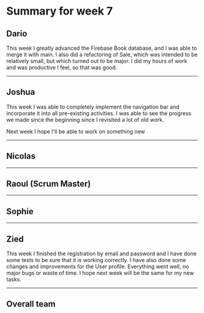 # Summary for week 7

## Dario  
This week I greatly advanced the Firebase Book database, and I was able to merge it with main. I also did a refactoring of Sale, which was intended to be relatively small, but which turned out to be major. I did my hours of work and was productive I feel, so that was good.

---
## Joshua

This week I was able to completely implement the navigation bar and incorporate it into all pre-existing activities. I was able to see the progress we made since the beginning since I revisited a lot of old work.

Next week I hope I'll be able to work on something new

---

## Nicolas 



---



## Raoul (Scrum Master)



---


## Sophie



---

## Zied

This week I finished the registration by email and password and I have done some tests to be sure that it is working correctly. I have also done some changes and improvements for the User profile. Everything went well, no major bugs or waste of time. I hope next week will be the same for my new tasks.



---

## Overall team

